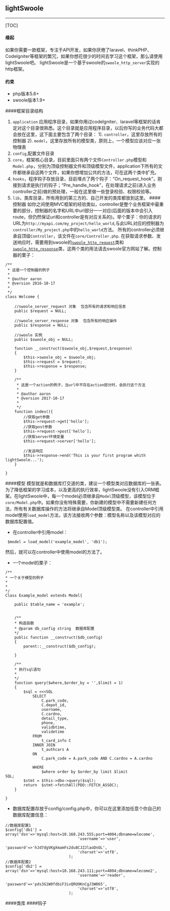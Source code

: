 ## lightSwoole

-------

[TOC]

#### 缘起
如果你需要一款框架，专注于API开发，如果你厌倦了laravel、thinkPHP、CodeIgniter等框架的繁冗，如果你想花很少的时间去学习这个框架，那么请使用lightSwoole吧。
lightSwoole是一个基于swoole的`swoole_http_server`实现的http框架。

#### 约束
- php版本5.6+
- swoole版本1.9+

####框架目录结构
1. `application` 应用程序目录，如果你用过codeIgniter、laravel等框架的话肯定对这个目录很熟悉。这个目录就是应用程序目录，以后你写的业务代码大都会放在这里，这下面主要包含了两个目录：
	1).  `controller`，这里存放所有的控制器
	2).  `model`，这里存放所有的模型类，原则上，一个模型应该对应一张物理表
2. `config`,配置文件目录
3. `core`，框架核心目录，目前里面只有两个文件`Controller.php`模型和`Model.php`，分别为顶级控制器文件和顶级模型文件，application下所有的文件都继承自这两个文件，如果你想增加公共的方法，可在这两个类中扩充。
4.  `hooks`，程序钩子存放目录，目前埋点了两个钩子：“On_request_hook”，刚接到请求是执行的钩子；“Pre_handle_hook”，在处理请求之前(进入业务controller之前)做的预处理，一般在这里做一些登录校验、权限校验等。
5.  `lib`，类库目录，所有用到的第三方的、自己开发的类库都放到这里。
####控制器
如你之间使用MVC框架的经验类似，controller是整个业务框架中最重要的部分，控制器的名字和URL中urI部分一一对应(后面的版本中会引入route，但仍然保证uri和controller是有对应关系的)。举个栗子：你的请求的URL为`http://myapi.com/my_project/hello_world`,与此URL对应的控制器为`controller/My_project.php`中的`hello_world`方法。
所有的controller必须继承自顶级`Controller`，该文件在`core/Controller.php`.
在获取请求参数、发送响应时，需要用到swoole的[`swoole_http_request`](https://wiki.swoole.com/wiki/page/328.html)类和[`swoole_http_response`](https://wiki.swoole.com/wiki/page/329.html)类，这两个类的用法请去swoole官方网站了解。控制器的栗子：
```
/**
 * 这是一个控制器的例子
 *
 * @author aaron
 * @version 2016-10-17
 *
 */
class Welcome {

	//swoole_server_request 对象  包含所有的请求和响应信息
	public $request = NULL;
	
	//swoole_server_response 对象  包含所有的响应操作
	public $response = NULL;
	
	//swoole 实例
	public $swoole_obj = NULL;
	
	function __construct($swoole_obj,$request,$response)
	{
		$this->swoole_obj = $swoole_obj;
		$this->request = $request;
		$this->response = $response;
	}
	
	/**
     * 这是一个action的例子，当url中不存在action部分时，会执行这个方法
     *
     * @author aaron
     * @version 2017-10-17
     *
     */
	function index(){
		//获取get参数
		$this->request->get['hello'];
		//获取post参数
		$this->request->post['hello'];
		//获取server环境变量
		$this->request->server['hello'];
		
		//发送响应
		$this->response->end('This is your first program whith lightSwoole...');
	}
  
}
```
####模型
模型就是和数据库打交道的类，建议一个模型类对应数据库的一张表。为了降低框架的学习成本，以及更高的执行效率，lightSwoole没有引入ORM框架。在lightSwoole中，每一个model必须继承自`Model`顶级模型，该模型位于`core/Model.php`中。如果你没有特殊需要，你新建的模型中不需要新建任何方法，所有有关数据库操作的方法将继承自Model顶级模型类。
在controller中引用model使用`load_model`方法，该方法接收两个参数：模型名称以及该模型对应的数据库配置值。
- 在controller中引用model：
```
 $model = load_model('example_model', 'db1');
```
然后，就可以在controller中使用model的方法了。

- 一个model的栗子：
```
/**
* 一个关于模型的例子
*
*
*/
Class Example_model extends Model{

    public $table_name = 'example';
    
    
    /**
    * 构造函数
    * @param db_config string  数据库配置
    */
    public function __construct($db_config)
    {
        parent::__construct($db_config);
        
    }
    
    /**
    * 执行sql语句 
    *
    */
    function query($where,$order_by = '',$limit = 1)
    {
        $sql = <<<SQL
            SELECT 
                C.park_code,
                C.depot_id,
                username,
                C.cardno,
                detail_type,
                phone,
                validbtime,
                validetime 
            FROM
                t_card_info C 
            INNER JOIN 
                t_authcars A 
            ON 
                C.park_code = A.park_code AND C.cardno = A.cardno
                  
            WHERE 
                $where order by $order_by limit $limit
SQL;
        $stmt = $this->dbo->query($sql);
        return  $stmt->fetchAll(PDO::FETCH_ASSOC);
    }
 
}
```
- 数据库配置存放于config/config.php中，你可以在这里添加任意个你自己的数据库配置信息：
```
//数据库配置1
$config['db1'] = array('dsn'=>'mysql:host=10.168.243.555;port=4004;dbname=wlecome',
								'username'=>'user',
								'password'=>'hJd7dgVKgXmamFs2du8CJZJlaoDnOL',
								'charset'=>'utf8',
							);
//数据库配置2
$config['db2'] = array('dsn'=>'mysql:host=10.168.243.111;port=4004;dbname=wlecome2',
								'username'=>'reader',
								'password'=>'pds3G1W0fdbiF3ivQRU9KnCgJ3W065',
								'charset'=>'utf8',
							);
```


####类库
####钩子

